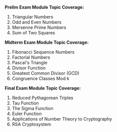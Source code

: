 **Prelim Exam Module Topic Coverage:**

1. Triangular Numbers
2. Odd and Even Numbers
3. Mersenne Prime Numbers
4. Sum of Two Squares

**Midterm Exam Module Topic Coverage:**

1. Fibonacci Sequence Numbers
2. Factorial Numbers
3. Pascal's Triangle
4. Divisor Function
5. Greatest Common Divisor (GCD)
6. Congruence Classes Mod k

**Final Exam Module Topic Coverage:**

1. Reduced Pythagorean Triples
2. Tau Function
3. The Sigma Function
4. Euler Function
5. Applications of Number Theory to Cryptography
6. RSA Cryptosystem